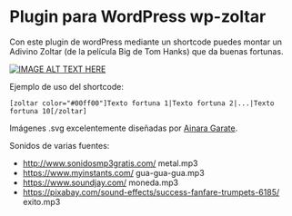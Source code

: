 # Plugin para WordPress wp-zoltar

Con este plugin de wordPress mediante un shortcode puedes montar un Adivino Zoltar (de la película Big de Tom Hanks) que da buenas fortunas.

[![IMAGE ALT TEXT HERE](https://img.youtube.com/vi/Q6RK4479XD8/0.jpg)](https://www.youtube.com/watch?v=Q6RK4479XD8)

Ejemplo de uso del shortcode:

```[zoltar color="#00ff00"]Texto fortuna 1|Texto fortuna 2|...|Texto fortuna 10[/zoltar]```

Imágenes .svg excelentemente diseñadas por [Ainara Garate](https://ainaragarate.es/).

Sonidos de varias fuentes:
* http://www.sonidosmp3gratis.com/ metal.mp3
* https://www.myinstants.com/ gua-gua-gua.mp3
* https://www.soundjay.com/ moneda.mp3
* https://pixabay.com/sound-effects/success-fanfare-trumpets-6185/ exito.mp3
